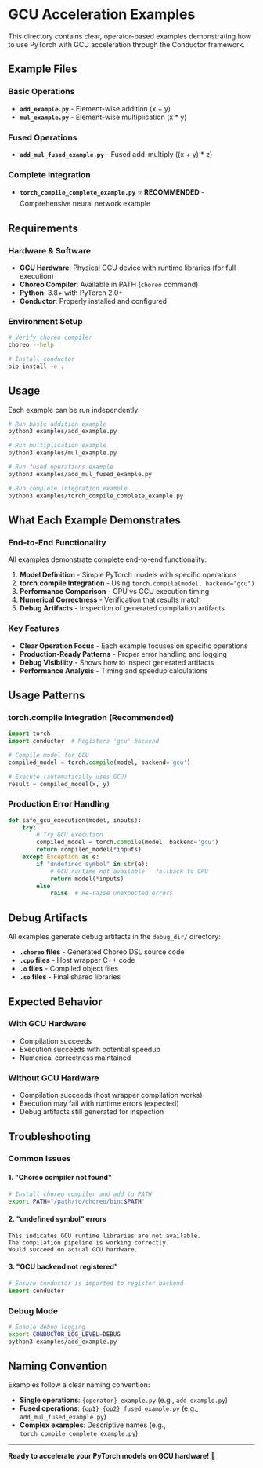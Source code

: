 # GCU Acceleration Examples

This directory contains clear, operator-based examples demonstrating how to use PyTorch with GCU acceleration through the Conductor framework.

## Example Files

### Basic Operations
- **`add_example.py`** - Element-wise addition (x + y)
- **`mul_example.py`** - Element-wise multiplication (x * y)

### Fused Operations
- **`add_mul_fused_example.py`** - Fused add-multiply ((x + y) * z)

### Complete Integration
- **`torch_compile_complete_example.py`** ⭐ **RECOMMENDED** - Comprehensive neural network example

## Requirements

### Hardware & Software
- **GCU Hardware**: Physical GCU device with runtime libraries (for full execution)
- **Choreo Compiler**: Available in PATH (`choreo` command)
- **Python**: 3.8+ with PyTorch 2.0+
- **Conductor**: Properly installed and configured

### Environment Setup
```bash
# Verify choreo compiler
choreo --help

# Install conductor
pip install -e .
```

## Usage

Each example can be run independently:

```bash
# Run basic addition example
python3 examples/add_example.py

# Run multiplication example
python3 examples/mul_example.py

# Run fused operations example
python3 examples/add_mul_fused_example.py

# Run complete integration example
python3 examples/torch_compile_complete_example.py
```

## What Each Example Demonstrates

### End-to-End Functionality
All examples demonstrate complete end-to-end functionality:
1. **Model Definition** - Simple PyTorch models with specific operations
2. **torch.compile Integration** - Using `torch.compile(model, backend="gcu")`
3. **Performance Comparison** - CPU vs GCU execution timing
4. **Numerical Correctness** - Verification that results match
5. **Debug Artifacts** - Inspection of generated compilation artifacts

### Key Features
- **Clear Operation Focus** - Each example focuses on specific operations
- **Production-Ready Patterns** - Proper error handling and logging
- **Debug Visibility** - Shows how to inspect generated artifacts
- **Performance Analysis** - Timing and speedup calculations

## Usage Patterns

### torch.compile Integration (Recommended)
```python
import torch
import conductor  # Registers 'gcu' backend

# Compile model for GCU
compiled_model = torch.compile(model, backend='gcu')

# Execute (automatically uses GCU)
result = compiled_model(x, y)
```

### Production Error Handling
```python
def safe_gcu_execution(model, inputs):
    try:
        # Try GCU execution
        compiled_model = torch.compile(model, backend='gcu')
        return compiled_model(*inputs)
    except Exception as e:
        if "undefined symbol" in str(e):
            # GCU runtime not available - fallback to CPU
            return model(*inputs)
        else:
            raise  # Re-raise unexpected errors
```

## Debug Artifacts

All examples generate debug artifacts in the `debug_dir/` directory:
- **`.choreo` files** - Generated Choreo DSL source code
- **`.cpp` files** - Host wrapper C++ code
- **`.o` files** - Compiled object files
- **`.so` files** - Final shared libraries

## Expected Behavior

### With GCU Hardware
- Compilation succeeds
- Execution succeeds with potential speedup
- Numerical correctness maintained

### Without GCU Hardware
- Compilation succeeds (host wrapper compilation works)
- Execution may fail with runtime errors (expected)
- Debug artifacts still generated for inspection

## Troubleshooting

### Common Issues

#### 1. "Choreo compiler not found"
```bash
# Install choreo compiler and add to PATH
export PATH="/path/to/choreo/bin:$PATH"
```

#### 2. "undefined symbol" errors
```
This indicates GCU runtime libraries are not available.
The compilation pipeline is working correctly.
Would succeed on actual GCU hardware.
```

#### 3. "GCU backend not registered"
```python
# Ensure conductor is imported to register backend
import conductor
```

### Debug Mode
```bash
# Enable debug logging
export CONDUCTOR_LOG_LEVEL=DEBUG
python3 examples/add_example.py
```

## Naming Convention

Examples follow a clear naming convention:
- **Single operations**: `{operator}_example.py` (e.g., `add_example.py`)
- **Fused operations**: `{op1}_{op2}_fused_example.py` (e.g., `add_mul_fused_example.py`)
- **Complex examples**: Descriptive names (e.g., `torch_compile_complete_example.py`)

---

**Ready to accelerate your PyTorch models on GCU hardware!** 🚀
